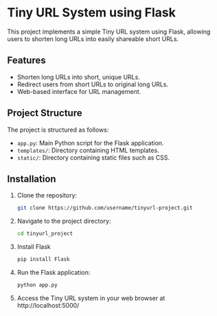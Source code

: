 # Tiny URL System using Flask

This project implements a simple Tiny URL system using Flask, allowing users to shorten long URLs into easily shareable short URLs.

## Features

- Shorten long URLs into short, unique URLs.
- Redirect users from short URLs to original long URLs.
- Web-based interface for URL management.

## Project Structure

The project is structured as follows:

- `app.py`: Main Python script for the Flask application.
- `templates/`: Directory containing HTML templates.
- `static/`: Directory containing static files such as CSS.

## Installation

1. Clone the repository:

   ```bash
   git clone https://github.com/username/tinyurl-project.git

   ```

2. Navigate to the project directory:

   ```bash
   cd tinyurl_project

   ```

3. Install Flask

   ```bash
   pip install Flask

   ```

4. Run the Flask application:

   ```bash
   python app.py

   ```

5. Access the Tiny URL system in your web browser at http://localhost:5000/
